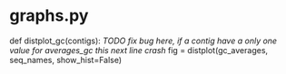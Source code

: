 # graphs.py

def distplot_gc(contigs):
    _TODO fix bug here, if a contig have a only one value for averages_gc
    this next line crash_
    fig = distplot(gc_averages, seq_names, show_hist=False)

